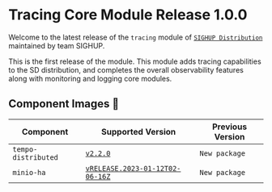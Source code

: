 # Tracing Core Module Release 1.0.0

Welcome to the latest release of the `tracing` module of [`SIGHUP Distribution`](https://github.com/sighupio/fury-distribution) maintained by team SIGHUP.

This is the first release of the module. This module adds tracing capabilities to the SD distribution, and completes the overall observability features along with monitoring and logging core modules.

## Component Images 🚢

| Component           | Supported Version                                                                                   | Previous Version |
| ------------------- | --------------------------------------------------------------------------------------------------- | ---------------- |
| `tempo-distributed` | [`v2.2.0`](https://github.com/grafana/tempo/releases/tag/v2.2.2)                                    | `New package`    |
| `minio-ha`          | [`vRELEASE.2023-01-12T02-06-16Z`](https://github.com/minio/minio/tree/RELEASE.2023-01-12T02-06-16Z) | `New package`    |




